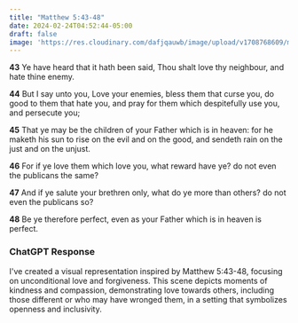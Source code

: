 ```yaml
---
title: "Matthew 5:43-48"
date: 2024-02-24T04:52:44-05:00
draft: false
image: 'https://res.cloudinary.com/dafjqauwb/image/upload/v1708768609/matt419/Matthew/matthew5_43-48_lcqsij.webp'
---
```


**43** Ye have heard that it hath been said, Thou shalt love thy neighbour, and hate thine enemy.

**44** But I say unto you, Love your enemies, bless them that curse you, do good to them that hate you, and pray for them which despitefully use you, and persecute you;

**45** That ye may be the children of your Father which is in heaven: for he maketh his sun to rise on the evil and on the good, and sendeth rain on the just and on the unjust.

**46** For if ye love them which love you, what reward have ye? do not even the publicans the same?

**47** And if ye salute your brethren only, what do ye more than others? do not even the publicans so?

**48** Be ye therefore perfect, even as your Father which is in heaven is perfect.

### ChatGPT Response

I've created a visual representation inspired by Matthew 5:43-48, focusing on unconditional love and forgiveness. This scene depicts moments of kindness and compassion, demonstrating love towards others, including those different or who may have wronged them, in a setting that symbolizes openness and inclusivity.


